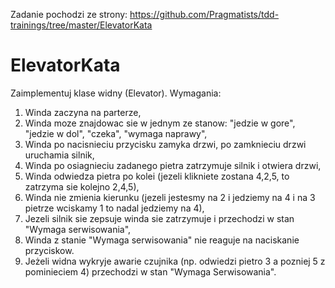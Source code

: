 Zadanie pochodzi ze strony:
https://github.com/Pragmatists/tdd-trainings/tree/master/ElevatorKata

ElevatorKata
============

Zaimplementuj klase widny (Elevator). Wymagania:

1. Winda zaczyna na parterze,
2. Winda moze znajdowac sie w jednym ze stanow: "jedzie w gore", "jedzie w dol", "czeka", "wymaga naprawy",
3. Winda po nacisnieciu przycisku zamyka drzwi, po zamknieciu drzwi uruchamia silnik,
4. Winda po osiagnieciu zadanego pietra zatrzymuje silnik i otwiera drzwi,
5. Winda odwiedza pietra po kolei (jezeli klikniete zostana 4,2,5, to zatrzyma sie kolejno 2,4,5),
6. Winda nie zmienia kierunku (jezeli jestesmy na 2 i jedziemy na 4 i na 3 pietrze wciskamy 1 to nadal jedziemy na 4),
7. Jezeli silnik sie zepsuje winda sie zatrzymuje i przechodzi w stan "Wymaga serwisowania",
8. Winda z stanie "Wymaga serwisowania" nie reaguje na naciskanie przyciskow.
9. Jeżeli widna wykryje awarie czujnika (np. odwiedzi pietro 3 a pozniej 5 z pominieciem 4) przechodzi w stan "Wymaga Serwisowania".
